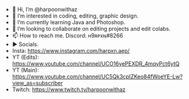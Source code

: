 - 👋 Hi, I’m @harpoonwithaz
- 👀 I’m interested in coding, editing, graphic design.
- 🌱 I’m currently learning Java and Photoshop.
- 💞️ I’m looking to collaborate on editing projects and edit colabs.
- 📫 How to reach me. Discord: ʜ9ʀᴘxɴ#8266 
- ▶️ Socials. 
- Insta: https://www.instagram.com/harpxn.aep/ 
- YT (Edits): https://www.youtube.com/channel/UCO16yePEXDR_4mqyPct6ytQ
- YT (Main): https://www.youtube.com/channel/UC5Qk3cpIZKeo84fWoeYE-Lw?view_as=subscriber
- Twitch: https://www.twitch.tv/harpoonwithaz

<!---
harpoonwithaz/harpoonwithaz is a ✨ special ✨ repository because its `README.md` (this file) appears on your GitHub profile.
You can click the Preview link to take a look at your changes.
--->
